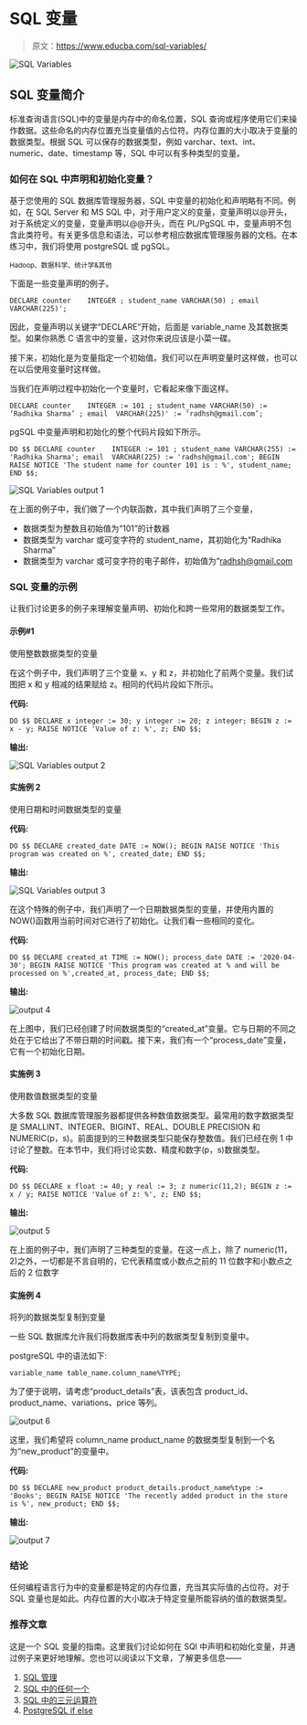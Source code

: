 # SQL 变量

> 原文：<https://www.educba.com/sql-variables/>

![SQL Variables](img/647c104afbea4c378467c31649ea6197.png)



## SQL 变量简介

标准查询语言(SQL)中的变量是内存中的命名位置，SQL 查询或程序使用它们来操作数据。这些命名的内存位置充当变量值的占位符。内存位置的大小取决于变量的数据类型。根据 SQL 可以保存的数据类型，例如 varchar、text、int、numeric、date、timestamp 等，SQL 中可以有多种类型的变量。

### 如何在 SQL 中声明和初始化变量？

基于您使用的 SQL 数据库管理服务器，SQL 中变量的初始化和声明略有不同。例如，在 SQL Server 和 MS SQL 中，对于用户定义的变量，变量声明以@开头，对于系统定义的变量，变量声明以@@开头，而在 PL/PgSQL 中，变量声明不包含此类符号。有关更多信息和语法，可以参考相应数据库管理服务器的文档。在本练习中，我们将使用 postgreSQL 或 pgSQL。

<small>Hadoop、数据科学、统计学&其他</small>

下面是一些变量声明的例子。

`DECLARE
counter    INTEGER ;
student_name VARCHAR(50) ;
email  VARCHAR(225)';`

因此，变量声明以关键字“DECLARE”开始，后面是 variable_name 及其数据类型。如果你熟悉 C 语言中的变量，这对你来说应该是小菜一碟。

接下来，初始化是为变量指定一个初始值。我们可以在声明变量时这样做，也可以在以后使用变量时这样做。

当我们在声明过程中初始化一个变量时，它看起来像下面这样。

`DECLARE
counter    INTEGER := 101 ;
student_name VARCHAR(50) := ‘Radhika Sharma’ ;
email  VARCHAR(225)' := ‘radhsh@gmail.com’;`

pgSQL 中变量声明和初始化的整个代码片段如下所示。

`DO $$
DECLARE
counter    INTEGER := 101 ;
student_name VARCHAR(255) := 'Radhika Sharma';
email  VARCHAR(225) := 'radhsh@gmail.com';
BEGIN
RAISE NOTICE 'The student name for counter 101 is : %', student_name;
END $$;`

![SQL Variables output 1](img/0ed989e71be26e603163c2aa7c7d5403.png)



在上面的例子中，我们做了一个内联函数，其中我们声明了三个变量，

*   数据类型为整数且初始值为“101”的计数器
*   数据类型为 varchar 或可变字符的 student_name，其初始化为“Radhika Sharma”
*   数据类型为 varchar 或可变字符的电子邮件，初始值为“<u>radhsh@gmail.com</u>

### SQL 变量的示例

让我们讨论更多的例子来理解变量声明、初始化和跨一些常用的数据类型工作。

#### 示例#1

使用整数数据类型的变量

在这个例子中，我们声明了三个变量 x、y 和 z，并初始化了前两个变量。我们试图把 x 和 y 相减的结果赋给 z。相同的代码片段如下所示。

**代码:**

`DO $$
DECLARE
x integer := 30;
y integer := 20;
z integer;
BEGIN
z := x - y;
RAISE NOTICE 'Value of z: %', z;
END $$;`

**输出:**

![SQL Variables output 2](img/174a8ba1efa60aff54ec696195c4e744.png)



#### 实施例 2

使用日期和时间数据类型的变量

**代码:**

`DO $$
DECLARE
created_date DATE := NOW();
BEGIN
RAISE NOTICE 'This program was created on %', created_date;
END $$;`

**输出:**

![SQL Variables output 3](img/b97e7909873c70e09c6b0fe8c3240a76.png)



在这个特殊的例子中，我们声明了一个日期数据类型的变量，并使用内置的 NOW()函数用当前时间对它进行了初始化。让我们看一些相同的变化。

**代码:**

`DO $$
DECLARE
created_at TIME := NOW();
process_date DATE := '2020-04-30';
BEGIN
RAISE NOTICE 'This program was created at % and will be processed on %',created_at, process_date;
END $$;`

**输出:**

![output 4](img/8435498c2b54ae083f55c04826ee7d0f.png)



在上图中，我们已经创建了时间数据类型的“created_at”变量。它与日期的不同之处在于它给出了不带日期的时间戳。接下来，我们有一个“process_date”变量，它有一个初始化日期。

#### 实施例 3

使用数值数据类型的变量

大多数 SQL 数据库管理服务器都提供各种数值数据类型。最常用的数字数据类型是 SMALLINT、INTEGER、BIGINT、REAL、DOUBLE PRECISION 和 NUMERIC(p，s)。前面提到的三种数据类型只能保存整数值。我们已经在例 1 中讨论了整数。在本节中，我们将讨论实数、精度和数字(p，s)数据类型。

**代码:**

`DO $$
DECLARE
x float := 40;
y real := 3;
z numeric(11,2);
BEGIN
z := x / y;
RAISE NOTICE 'Value of z: %', z;
END $$;`

**输出:**

![output 5](img/0c1c890d34befd0f60be875ba74978c1.png)



在上面的例子中，我们声明了三种类型的变量。在这一点上，除了 numeric(11，2)之外，一切都是不言自明的，它代表精度或小数点之前的 11 位数字和小数点之后的 2 位数字

#### 实施例 4

将列的数据类型复制到变量

一些 SQL 数据库允许我们将数据库表中列的数据类型复制到变量中。

postgreSQL 中的语法如下:

`variable_name table_name.column_name%TYPE;`

为了便于说明，请考虑“product_details”表，该表包含 product_id、product_name、variations、price 等列。

![output 6](img/f3f44e7947d1b468800ff9af2ad6bd36.png)



这里，我们希望将 column_name product_name 的数据类型复制到一个名为“new_product”的变量中。

**代码:**

`DO $$
DECLARE
new_product product_details.product_name%type := 'Books';
BEGIN
RAISE NOTICE 'The recently added product in the store is %', new_product;
END $$;`

**输出:**

![output 7](img/8601e09e17eb8716278e3bf4b6ddce70.png)



### 结论

任何编程语言行为中的变量都是特定的内存位置，充当其实际值的占位符。对于 SQL 变量也是如此。内存位置的大小取决于特定变量所能容纳的值的数据类型。

### 推荐文章

这是一个 SQL 变量的指南。这里我们讨论如何在 SQl 中声明和初始化变量，并通过例子来更好地理解。您也可以阅读以下文章，了解更多信息——

1.  [SQL 管理](https://www.educba.com/sql-administration/)
2.  [SQL 中的任何一个](https://www.educba.com/any-in-sql/)
3.  [SQL 中的三元运算符](https://www.educba.com/ternary-operator-in-sql/)
4.  [PostgreSQL if else](https://www.educba.com/postgresql-if-else/)





